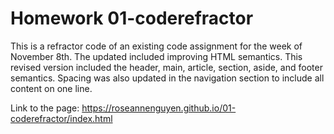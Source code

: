 # Homework 01-coderefractor


This is a refractor code of an existing code assignment for the week of November 8th. 
The updated included improving HTML semantics. This revised version included the header, main, article, section, aside, and footer semantics. 
Spacing was also updated in the navigation section to include all content on one line.

Link to the page: https://roseannenguyen.github.io/01-coderefractor/index.html
